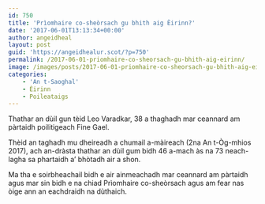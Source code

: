 ```yaml
---
id: 750
title: 'Prìomhaire co-sheòrsach gu bhith aig Èirinn?'
date: '2017-06-01T13:13:34+00:00'
author: angeidheal
layout: post
guid: 'https://angeidhealur.scot/?p=750'
permalink: /2017-06-01-priomhaire-co-sheorsach-gu-bhith-aig-eirinn/
image: /images/posts/2017-06-01-priomhaire-co-sheorsach-gu-bhith-aig-eirinn.webp
categories:
    - 'An t-Saoghal'
    - Èirinn
    - Poileataigs
---
```


Thathar an dùil gun tèid Leo Varadkar, 38 a thaghadh mar ceannard am pàrtaidh poilitigeach Fine Gael.

Thèid an taghadh mu dheireadh a chumail a-màireach (2na An t-Òg-mhios 2017), ach an-dràsta thathar an dùil gum bidh 46 a-mach às na 73 neach-lagha sa phartaidh a’ bhòtadh air a shon.

Ma tha e soirbheachail bidh e air ainmeachadh mar ceannard am pàrtaidh agus mar sin bidh e na chiad Prìomhaire co-sheòrsach agus am fear nas òige ann an eachdraidh na dùthaich.
